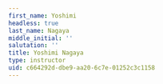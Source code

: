 ```yaml
---
first_name: Yoshimi
headless: true
last_name: Nagaya
middle_initial: ''
salutation: ''
title: Yoshimi Nagaya
type: instructor
uid: c664292d-dbe9-aa20-6c7e-01252c3c1158
---
```

